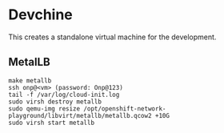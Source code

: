 # Devchine
This creates a standalone virtual machine for the development.

## MetalLB
```
make metallb
ssh onp@<vm> (password: Onp@123)
tail -f /var/log/cloud-init.log
sudo virsh destroy metallb
sudo qemu-img resize /opt/openshift-network-playground/libvirt/metallb/metallb.qcow2 +10G
sudo virsh start metallb
```

